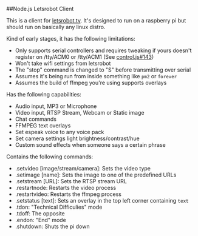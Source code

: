 ##Node.js Letsrobot Client

This is a client for [letsrobot.tv](https://letsrobot.tv). It's designed to run on a raspberry pi but should run on basically any linux distro. 

Kind of early stages, it has the following limitations:
 - Only supports serial controllers and requires tweaking if yours doesn't register on /tty/ACM0 or /tty/ACM1 (See [control.js#143](https://github.com/UnacceptableUse/letsrobot-node/blob/master/letsrobot/control.js#L143))
 - Won't take wifi settings from letsrobot
 - The "stop" command is changed to "S" before transmitting over serial
 - Assumes it's being run from inside something like `pm2` or `forever`
 - Assumes the build of ffmpeg you're using supports overlays 
 
Has the following capabilities:
 - Audio input, MP3 or Microphone
 - Video input, RTSP Stream, Webcam or Static image 
 - Chat commands
 - FFMPEG text overlays
 - Set espeak voice to any voice pack
 - Set camera settings light brightness/contrast/hue
 - Custom sound effects when someone says a certain phrase
 
 
Contains the following commands:
 - .setvideo [image/stream/camera]: Sets the video type 
 - .setimage [name]: Sets the image to one of the predefined URLs 
 - .setstream [URL]: Sets the RTSP stream URL
 - .restartnode: Restarts the video process
 - .restartvideo: Restarts the ffmpeg process
 - .setstatus [text]: Sets an overlay in the top left corner containing `text`
 - .tdon: "Technical Difficulies" mode
 - .tdoff: The opposite
 - .endon: "End" mode
 - .shutdown: Shuts the pi down
 